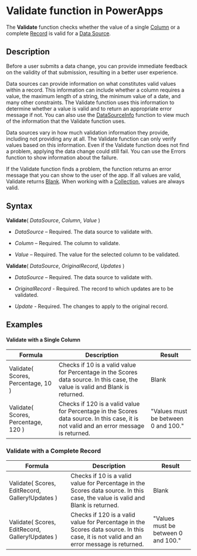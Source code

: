 <properties
	pageTitle="PowerApps: Validate function"
	description="Reference information for the Validate function in PowerApps, including syntax and examples"
	services="powerapps"
	documentationCenter="na"
	authors="gregli-msft"
	manager="dwrede"
	editor=""
	tags=""/>

<tags
   ms.service="powerapps"
   ms.devlang="na"
   ms.topic="article"
   ms.tgt_pltfrm="na"
   ms.workload="na"
   ms.date="11/01/2015"
   ms.author="gregli"/>

# Validate function in PowerApps #

The **Validate** function checks whether the value of a single [Column](file-name.md) or a complete [Record](file-name.md) is valid for a [Data Source](file-name.md).  

## Description ##

Before a user submits a data change, you can provide immediate feedback on the validity of that submission, resulting in a better user experience.

Data sources can provide information on what constitutes valid values within a record.  This information can include whether a column requires a value, the maximum length of a string, the minimum value of a date, and many other constraints.  The Validate function uses this information to determine whether a value is valid and to return an appropriate error message if not. You can also use the [DataSourceInfo](file-name.md) function to view much of the information that the Validate function uses.

Data sources vary in how much validation information they provide, including not providing any at all.  The Validate function can only verify values based on this information.  Even if the Validate function does not find a problem, applying the data change could still fail. You can use the Errors function to show information about the failure. 

If the Validate function finds a problem, the function returns an error message that you can show to the user of the app.  If all values are valid, Validate returns [Blank](file-name.md).  When working with a [Collection](file-name.md), values are always valid.

## Syntax ##

**Validate**( *DataSource*, *Column*, *Value* )

- *DataSource* – Required. The data source to validate with.

- *Column* – Required. The column to validate.

- *Value* – Required. The value for the selected column to be validated.

**Validate**( *DataSource*, *OriginalRecord*, *Updates* )

 - *DataSource* – Required. The data source to validate with.

- *OriginalRecord* - Required.  The record to which updates are to be validated.

- *Update* - Required.  The changes to apply to the original record.


## Examples ##

#### Validate with a Single Column ###
| Formula                                 | Description                                                                                                                                           | Result              |
|-----------------------------------------|-------------------------------------------------------------------------------------------------------------------------------------------------------|---------------------|
| Validate( Scores, Percentage, 10 ) | Checks if 10 is a valid value for Percentage in the Scores data source.  In this case, the value is valid and Blank is returned. | Blank |
| Validate( Scores, Percentage, 120 ) | Checks if 120 is a valid value for Percentage in the Scores data source.  In this case, it is not valid and an error message is returned.| "Values must be between 0 and 100."  |

### Validate with a Complete Record ###
| Formula                                 | Description                                                                                                                                           | Result              |
|-----------------------------------------|-------------------------------------------------------------------------------------------------------------------------------------------------------|---------------------|
| Validate( Scores, EditRecord, Gallery!Updates ) | Checks if 10 is a valid value for Percentage in the Scores data source.  In this case, the value is valid and Blank is returned. | Blank |
| Validate( Scores, EditRecord, Gallery!Updates ) | Checks if 120 is a valid value for Percentage in the Scores data source.  In this case, it is not valid and an error message is returned.| "Values must be between 0 and 100."  |


